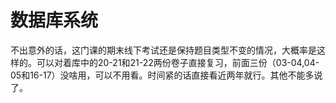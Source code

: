 # 数据库系统
不出意外的话，这门课的期末线下考试还是保持题目类型不变的情况，大概率是这样的。可以对着库中的20-21和21-22两份卷子直接复习，前面三份（03-04,04-05和16-17）没啥用，可以不用看。时间紧的话直接看近两年就行。其他不能多说了。
